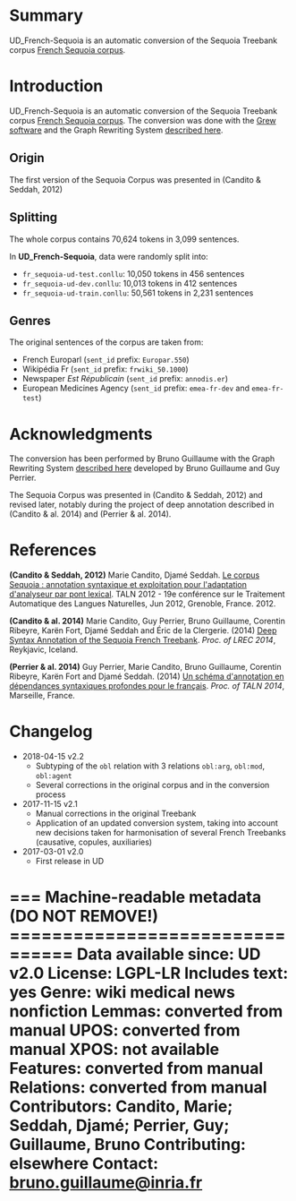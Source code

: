 # Summary
UD_French-Sequoia is an automatic conversion of the Sequoia Treebank corpus [French Sequoia corpus](http://deep-sequoia.inria.fr).

# Introduction
UD_French-Sequoia is an automatic conversion of the Sequoia Treebank corpus [French Sequoia corpus](http://deep-sequoia.inria.fr).
The conversion was done with the [Grew software](http://grew.fr) and the Graph Rewriting System [described here](https://gitlab.inria.fr/grew/SSQ_UD).

## Origin
The first version of the Sequoia Corpus was presented in (Candito & Seddah, 2012)

## Splitting
The whole corpus contains 70,624 tokens in 3,099 sentences.

In **UD_French-Sequoia**, data were randomly split into:

 * `fr_sequoia-ud-test.conllu`: 10,050 tokens in 456 sentences
 * `fr_sequoia-ud-dev.conllu`: 10,013 tokens in 412 sentences
 * `fr_sequoia-ud-train.conllu`: 50,561 tokens in 2,231 sentences

## Genres
The original sentences of the corpus are taken from:

 * French Europarl (`sent_id` prefix: `Europar.550`)
 * Wikipédia Fr (`sent_id` prefix: `frwiki_50.1000`)
 * Newspaper *Est Républicain* (`sent_id` prefix: `annodis.er`)
 * European Medicines Agency (`sent_id` prefix: `emea-fr-dev` and `emea-fr-test`)

# Acknowledgments

The conversion has been performed by Bruno Guillaume with the Graph Rewriting System [described here](https://gitlab.inria.fr/grew/SSQ_UD) developed by Bruno Guillaume and Guy Perrier.

The Sequoia Corpus was presented in (Candito & Seddah, 2012) and revised later, notably during the project of deep annotation described in (Candito & al. 2014) and (Perrier & al. 2014).

# References
**(Candito & Seddah, 2012)** Marie Candito, Djamé Seddah. [Le corpus Sequoia : annotation syntaxique et exploitation pour l'adaptation d'analyseur par pont lexical](https://hal-univ-diderot.archives-ouvertes.fr/hal-00698938/). TALN 2012 - 19e conférence sur le Traitement Automatique des Langues Naturelles, Jun 2012, Grenoble, France. 2012.

**(Candito & al. 2014)** Marie Candito, Guy Perrier, Bruno Guillaume, Corentin Ribeyre, Karën Fort, Djamé Seddah and Éric de la Clergerie. (2014) [Deep Syntax Annotation of the Sequoia French Treebank](http://hal.inria.fr/docs/00/97/15/74/PDF/deep_sequoia.final_with_keywords.pdf). *Proc. of LREC 2014*, Reykjavic, Iceland.

**(Perrier & al. 2014)** Guy Perrier, Marie Candito, Bruno Guillaume, Corentin Ribeyre, Karën Fort and Djamé Seddah. (2014) [Un schéma d'annotation en dépendances syntaxiques profondes pour le français](http://talc2.loria.fr/deep-sequoia/papers/syntaxe_profonde.pdf). *Proc. of TALN 2014*, Marseille, France.

# Changelog

* 2018-04-15 v2.2
  * Subtyping of the `obl` relation with 3 relations `obl:arg`, `obl:mod`, `obl:agent`
  * Several corrections in the original corpus and in the conversion process
* 2017-11-15 v2.1
  * Manual corrections in the original Treebank
  * Application of an updated conversion system, taking into account new decisions taken for harmonisation of several French Treebanks (causative, copules, auxiliaries)
* 2017-03-01 v2.0
  * First release in UD


=== Machine-readable metadata (DO NOT REMOVE!) ================================
Data available since: UD v2.0
License: LGPL-LR
Includes text: yes
Genre: wiki medical news nonfiction
Lemmas: converted from manual
UPOS: converted from manual
XPOS: not available
Features: converted from manual
Relations: converted from manual
Contributors: Candito, Marie; Seddah, Djamé; Perrier, Guy; Guillaume, Bruno
Contributing: elsewhere
Contact: bruno.guillaume@inria.fr
===============================================================================
